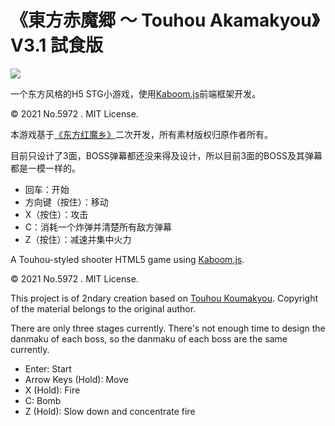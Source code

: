 # 《東方赤魔郷 ～ Touhou Akamakyou》 V3.1 試食版

![](https://i2.hdslb.com/bfs/archive/212a9d753142e20d8bd6bc4b2ad5fa5852ea9095.jpg)

一个东方风格的H5 STG小游戏，使用[Kaboom.js](https://kaboomjs.com/)前端框架开发。

© 2021 No.5972 . MIT License.

本游戏基于[《东方红魔乡》](https://thwiki.cc/%E4%B8%9C%E6%96%B9%E7%BA%A2%E9%AD%94%E4%B9%A1)二次开发，所有素材版权归原作者所有。

目前只设计了3面，BOSS弹幕都还没来得及设计，所以目前3面的BOSS及其弹幕都是一模一样的。

* 回车：开始
* 方向键（按住）：移动
* X（按住）：攻击
* C：消耗一个炸弹并清楚所有敌方弹幕
* Z（按住）：减速并集中火力


A Touhou-styled shooter HTML5 game using [Kaboom.js](https://kaboomjs.com/). 

© 2021 No.5972 . MIT License.

This project is of 2ndary creation based on [Touhou Koumakyou](https://en.touhouwiki.net/wiki/Embodiment_of_Scarlet_Devil). Copyright of the material belongs to the original author.

There are only three stages currently. There's not enough time to design the danmaku of each boss, so the danmaku of each boss are the same currently.

* Enter: Start
* Arrow Keys (Hold): Move
* X (Hold): Fire
* C: Bomb
* Z (Hold): Slow down and concentrate fire
